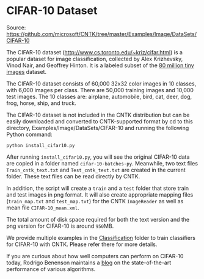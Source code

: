 # CIFAR-10 Dataset

Source: https://github.com/microsoft/CNTK/tree/master/Examples/Image/DataSets/CIFAR-10

The CIFAR-10 dataset (http://www.cs.toronto.edu/~kriz/cifar.html) is a popular dataset for image classification, collected by Alex Krizhevsky, Vinod Nair, and Geoffrey Hinton. It is a labeled subset of the [80 million tiny images](http://people.csail.mit.edu/torralba/tinyimages/) dataset.

The CIFAR-10 dataset consists of 60,000 32x32 color images in 10 classes, with 6,000 images per class. There are 50,000 training images and 10,000 test images. The 10 classes are: airplane, automobile, bird, cat, deer, dog, frog, horse, ship, and truck.

The CIFAR-10 dataset is not included in the CNTK distribution but can be easily downloaded and converted to CNTK-supported format by cd to this directory, Examples/Image/DataSets/CIFAR-10 and running the following Python command:

```
python install_cifar10.py
```

After running `install_cifar10.py`, you will see the original CIFAR-10 data are copied in a folder named `cifar-10-batches-py`. Meanwhile, two text files `Train_cntk_text.txt` and `Test_cntk_text.txt` are created in the current folder. These text files can be read directly by CNTK.

In addition, the script will create a `train` and a `test` folder that store train and test images in png format. It will also create appropriate mapping files (`train_map.txt` and `test_map.txt`) for the CNTK `ImageReader` as well as mean file `CIFAR-10_mean.xml`.

The total amount of disk space required for both the text version and the png version for CIFAR-10 is around `950`MB. 

We provide multiple examples in the [Classification](../../Classification) folder to train classifiers for CIFAR-10 with CNTK. Please refer there for more details.

If you are curious about how well computers can perform on CIFAR-10 today, Rodrigo Benenson maintains a [blog](http://rodrigob.github.io/are_we_there_yet/build/classification_datasets_results.html#43494641522d3130) on the state-of-the-art performance of various algorithms.